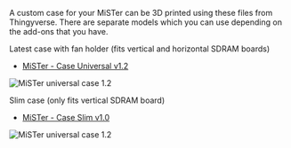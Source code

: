 A custom case for your MiSTer can be 3D printed using these files from Thingyverse. There are separate models which you can use depending on the add-ons that you have. 

Latest case with fan holder (fits vertical and horizontal SDRAM boards)
* [MiSTer - Case Universal v1.2](https://www.thingiverse.com/thing:2527243)

![MiSTer universal case 1.2](https://thingiverse-production-new.s3.amazonaws.com/renders/3a/4e/1d/98/50/c4fea14b71a49e38e068e6c10f088194_preview_featured.JPG)

Slim case (only fits vertical SDRAM board)
* [MiSTer - Case Slim v1.0](https://www.thingiverse.com/thing:2503438)

![MiSTer universal case 1.2](https://thingiverse-production-new.s3.amazonaws.com/renders/25/20/d7/e6/58/a904c1f6958328dabb8cdd1df1ad4b60_preview_featured.jpg)

